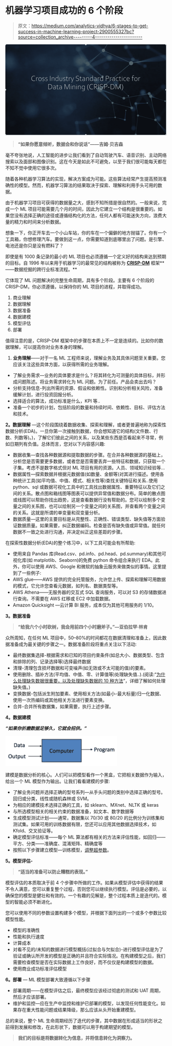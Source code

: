 # 机器学习项目成功的 6 个阶段

> 原文：<https://medium.com/analytics-vidhya/6-stages-to-get-success-in-machine-learning-project-2900555327bc?source=collection_archive---------4----------------------->

![](img/3a8fa161906a1899c0a885eb1f8c0770.png)

> **“如果你愿意倾听，数据会和你说话”——吉姆·贝吉森**

毫不夸张地说，人工智能的进步让我们看到了自动驾驶汽车、语音识别、主动网络搜索以及面部和图像识别。这在今天是如此不可避免，以至于我们很可能每天都在不知不觉中使用它很多次。

随着各种机器学习算法的实现，解决方案成为可能。这些算法经常产生提高预测准确性的模型。然而，机器学习算法的结果取决于探索、理解和利用手头可用的数据。

由于机器学习项目可获得的数据量之大，感到不知所措是很自然的。一般来说，完成一个 ML 项目可能需要几个月的时间，因此为它建立一个结构是很重要的。如果您没有选择正确的途径或遵循结构化的方法，任何人都有可能迷失方向，浪费大量的精力和时间来分析数据。

想象一下，你正开车去一个小山车站，你的车在一个偏僻的地方抛锚了。你有一个工具箱，你想修理汽车。要做到这一点，你需要知道到底哪里出了问题。是引擎、电池还是你只是没有燃料了？

即使是有 1000 条记录的最小的 ML 项目也必须遵循一个定义好的结构来达到预期的目标。自 1996 年以来用于机器学习的最常见的结构被称为 [**CRISP-DM**](https://en.wikipedia.org/wiki/Cross-industry_standard_process_for_data_mining) 框架**——数据挖掘的跨行业标准流程。**

它体现了 ML 问题解决的完整生命周期，具有多个阶段。主要有 6 个阶段的 CRISP-DM，你必须遵循，以保持你的 ML 项目的进程，并取得成功。

1.  商业理解
2.  数据理解
3.  数据准备
4.  数据建模
5.  模型评估
6.  部署

值得注意的是，CRISP-DM 框架中的步骤在本质上不一定是连续的。比如你的数据理解，可以提高你对业务本身的理解。

1.  **业务理解**——对于一名 ML 工程师来说，理解业务及其具体问题至关重要。您应该关注这些具体方面，以获得所需的业务理解。

*   了解业务需求—业务的具体要求是什么？将其转化为可测量的具体目标，并形成问题陈述。将业务需求转化为 ML 问题。为了前任。产品会卖出去吗？
*   分析支持信息-列出所需的资源、假设和依赖性。识别和分析相关风险，准备缓解计划，进行投资回报分析。
*   选择适合的算法，成功标准是什么，KPI 等..
*   准备一个初步的计划，包括阶段的数量和持续时间、依赖性、目标、评估方法和技术。

**2。数据理解** —这个阶段围绕着数据收集、探索和理解，或者更普遍地称为探索性数据分析(EDA)。一旦你第一次接触到数据，你会想知道它的结构(文件数、行数、列数等)。)，了解它们彼此之间的关系，以及某些东西是否看起来不寻常，例如日期列有负值。总体而言，您对以下内容感兴趣:

*   数据收集—查找各种数据源和提取数据的步骤。在合并各种数据源的基础上，分析您是否需要更多数据，或者您是否需要丢弃一些特征和数据，只获取一个子集。考虑不是数字格式但对 ML 项目有用的资源。人员、领域知识经验等…
*   数据属性—探索数据并根据元数据值(如数量、金额等)对其进行描述。使用各种统计工具(如平均值、中值、模式、相关性等)查找关键特征和关系..使用 python、sql 或数据可视化工具中的工具找出数据属性、重要特征以及它们之间的关系。散点图和箱线图等图表可以提供异常值和数据分布。简单的散点图或线图可以帮助你找出趋势，这是查看数据行没有帮助的。您可以绘制多个变量之间的关系图，也可以绘制另一个变量之间的关系图，并查看两个变量之间的关系。这就是所谓的单变量和双变量分析。
*   数据质量—这里的主要目标是从完整性、正确性、错误类型、缺失值等方面验证数据质量。如果需要，纠正数据编码。检查是否有缺失值或异常值。就任何数据不一致之处进行沟通，并决定纠正这些差距的步骤。

在探索性数据分析(EDA)的整个练习中，以下工具可能会有所帮助:

*   使用来自 Pandas 库(Read.csv、pd.info、pd.head、pd.summary)和其他可视化库(如 matplotlib、Seaborn)的免费 python 命令组合来执行 EDA。此外，你可以使用 AWS、Google 和微软的抽象云服务来做类似的事情。这里提到了一些例子:
*   AWS glue——AWS 提供的完全托管服务，允许您上传、探索和理解可用数据的模式，它允许您查看元数据，如列名、数据类型等。
*   AWS Athena——无服务器的交互式 SQL 查询服务，可以对 S3 的存储数据进行查询。不需要在 AWS 红移或 EC2 中加载数据。
*   Amazon Quicksight —云计算 BI 服务，成本仅为其他可用服务的 1/10。

**3。数据准备**

> **“给我六个小时砍树，我会用前四个小时磨斧子。”—亚伯拉罕·林肯**

众所周知，在任何 ML 项目中，50–80%的时间都花在数据清理和准备上，因此数据准备成为最关键的步骤之一。数据准备阶段将重点关注以下活动:

*   最终数据集选择-根据需求和已知的项目约束条件(如总大小、数据类型、包含和排除的列、记录选择等)选择最终数据
*   清理-清理包含损坏数据和可变噪声(如无效或不太可能的值)的要素。
*   使用删除、插补方法(平均值、中值、零、计算值等)处理缺失值..).(阅读:“[为什么处理缺失数据很重要，以及处理缺失数据的 10 种方法](/@niwratti2019/why-it-is-important-to-handle-missing-data-and-10-methods-to-do-it-29d32ec4e6a?source=friends_link&sk=56482fe1959037152730554059e021d1)”，详细了解如何处理缺失值。)
*   变换数据-包括派生附加要素、使用相关方法(如最小-最大标量)归一化数据、使用一次热编码或其他相关方法进行要素变换。
*   合并-合并所有数据集，如果需要，执行上述步骤。

**4。数据建模**

***“如果你折磨数据足够久，它就会招供。”***

![](img/c2dfaf997519d1a562e2805a142d04b8.png)

建模是数据分析的核心。人们可以把模型看作一个黑盒，它把相关数据作为输入，给出一个 ML 模型作为输出。让我们看看建模的步骤:

*   了解业务问题并选择正确的型号系列—从手头问题的类别中选择正确的型号。回归或分类，线性或随机森林或 SVM。
*   为相应的建模技术选择正确的工具，如 sklearn、MXnet、NLTK 或 keras
*   与所选模型相关的相关约束的数据准备，如文本、数字数据等
*   生成模型测试计划——通常，数据集以 70/30 或 80/20 的比例分为训练集和测试集。如果可用的训练数据有限，您还可以应用其他数据选择技术，如 Kfold、交叉验证等。
*   确定模型评估标准——每个 ML 算法都有相关的方法来评估性能，如回归——平方、分类——准确度、混淆矩阵、精确度等
*   按照以下步骤建立模型—训练模型，[调整超参数](/@niwratti2019/why-hyper-parameter-tuning-is-important-for-your-model-1ff4c8f145d3?source=friends_link&sk=7749444cf70c3cabd3bb477916e8b161)。

**5。模型评估-**

> **“适当的准备可以防止糟糕的表现。”**

模型评估的本质取决于前 4 个步骤中所做的工作。如果从模型评估中获得的结果不令人满意，您可以重复整个过程，否则您可以继续执行模型。评估是必要的，以确保您的模型是健壮和有效的。一个有趣的见解是，整个过程本质上是迭代的。模型的智能必须不断进化。

您可以使用不同的参数设置构建多个模型，并根据下面列出的一个或多个参数比较模型性能。

*   模型的准确性
*   性能和执行速度
*   计算成本
*   对看不见的/未知的数据进行模型概括(过拟合与欠拟合)-进行模型评估是为了验证或确认所开发的模型是正确的并且符合实际情况。在构建模型之后，我们需要检查模型是否在实际数据上工作良好，而不仅仅是构建模型的数据。
*   使用商业成功标准评估模型

**6。部署** — ML 模型部署大致遵循以下步骤

*   部署周期——在模型评估之后，最终模型应该经过彻底的测试和 UAT 周期，然后才应该部署。
*   维护和监控—应在生产中监控和维护已部署的模型，以发现任何性能变化。如果存在重大性能问题或结果降级，那么应该从头开始重建模型。

总的来说，整个 ML 生命周期经历了迭代的步骤，其中数据在形成适当的形状之前得到发展和修改，在此形状下，数据可以用于构建期望的模型。

> **我们的目标是将数据转化为信息，并将信息转化为洞察力。**